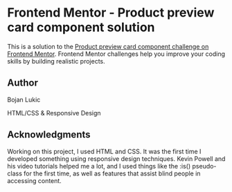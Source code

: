 # Frontend Mentor - Product preview card component solution

This is a solution to the [Product preview card component challenge on Frontend Mentor](https://www.frontendmentor.io/challenges/product-preview-card-component-GO7UmttRfa). Frontend Mentor challenges help you improve your coding skills by building realistic projects. 

## Author

Bojan Lukic

HTML/CSS & Responsive Design

## Acknowledgments

Working on this project, I used HTML and CSS. It was the first time I developed something using responsive design techniques. Kevin Powell and his video tutorials helped me a lot, and I used things like the :is() pseudo-class for the first time, as well as features that assist blind people in accessing content.

